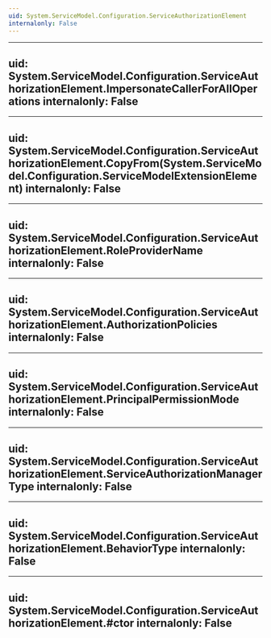 ```yaml
---
uid: System.ServiceModel.Configuration.ServiceAuthorizationElement
internalonly: False
---
```


---
uid: System.ServiceModel.Configuration.ServiceAuthorizationElement.ImpersonateCallerForAllOperations
internalonly: False
---

---
uid: System.ServiceModel.Configuration.ServiceAuthorizationElement.CopyFrom(System.ServiceModel.Configuration.ServiceModelExtensionElement)
internalonly: False
---

---
uid: System.ServiceModel.Configuration.ServiceAuthorizationElement.RoleProviderName
internalonly: False
---

---
uid: System.ServiceModel.Configuration.ServiceAuthorizationElement.AuthorizationPolicies
internalonly: False
---

---
uid: System.ServiceModel.Configuration.ServiceAuthorizationElement.PrincipalPermissionMode
internalonly: False
---

---
uid: System.ServiceModel.Configuration.ServiceAuthorizationElement.ServiceAuthorizationManagerType
internalonly: False
---

---
uid: System.ServiceModel.Configuration.ServiceAuthorizationElement.BehaviorType
internalonly: False
---

---
uid: System.ServiceModel.Configuration.ServiceAuthorizationElement.#ctor
internalonly: False
---
